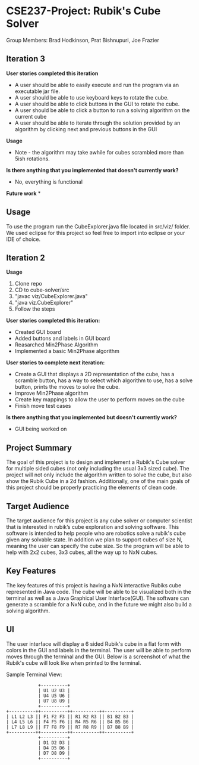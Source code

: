 # CSE237-Project: Rubik's Cube Solver

Group Members: Brad Hodkinson, Prat Bishnupuri, Joe Frazier

## Iteration 3

**User stories completed this iteration**
* A user should be able to easily execute and run the program via an executable jar file.
* A user should be able to use keyboard keys to rotate the cube.
* A user should be able to click buttons in the GUI to rotate the cube.
* A user should be able to click a button to run a solving algorithm on the current cube
* A user should be able to iterate through the solution provided by an algorithm by clicking next and previous buttons in the GUI

**Usage**
* Note - the algorithm may take awhile for cubes scrambled more than 5ish rotations.


**Is there anything that you implemented that doesn't currently work?**
* No, everything is functional

**Future work**
* 

## Usage
To use the program run the CubeExplorer.java file located in src/viz/ folder. We used eclipse for this project so feel free to import into eclipse or your IDE of choice.

## Iteration 2
**Usage**
1. Clone repo
2. CD to cube-solver/src
3. "javac viz/CubeExplorer.java"
4. "java viz.CubeExplorer"
5. Follow the steps


**User stories completed this iteration:**
* Created GUI board
* Added buttons and labels in GUI board
* Reasarched Min2Phase Algorithm
* Implemented a basic Min2Phase algorithm
 
 
**User stories to complete next iteration:**
* Create a GUI that displays a 2D representation of the cube, has a scramble button, has a way to select which algorithm to use, has a solve button, prints the moves to solve the cube.
* Improve Min2Phase algorithm
* Create key mappings to allow the user to perform moves on the cube
* Finish move test cases
 
 
**Is there anything that you implemented but doesn't currently work?**
* GUI being worked on







## Project Summary
The goal of this project is to design and implement a Rubik's Cube solver for multiple sided cubes (not only including the usual 3x3 sized cube). The project will not only include the algorithm written to solve the cube, but also show the Rubik Cube in a 2d fashion. Additionally, one of the main goals of this project should be properly practicing the elements of clean code.

## Target Audience
The target audience for this project is any cube solver or computer scientist that is interested in rubik’s cube exploration and solving software. This software is intended to help people who are robotics solve a rubik's cube given any solvable state. In addition we plan to support cubes of size N, meaning the user can specify the cube size. So the program will be able to help with 2x2 cubes, 3x3 cubes, all the way up to NxN cubes.

## Key Features
The key features of this project is having a NxN interactive Rubiks cube represented in Java code. The cube will be able to be visualized both in the terminal as well as a Java Graphical User Interface(GUI). The software can generate a scramble for a NxN cube, and in the future we might also build a solving algorithm.
## UI
The user interface will display a 6 sided Rubik's cube in a flat form with colors in the GUI and labels in the terminal. The user will be able to perform moves through the terminal and the GUI. Below is a screenshot of what the Rubik's cube will look like when printed to the terminal.

Sample Terminal View:
```
            +----------+
            | U1 U2 U3 |
            | U4 U5 U6 |
            | U7 U8 U9 |
            +----------+
+----------++----------++----------++----------+
| L1 L2 L3 || F1 F2 F3 || R1 R2 R3 || B1 B2 B3 |
| L4 L5 L6 || F4 F5 F6 || R4 R5 R6 || B4 B5 B6 |
| L7 L8 L9 || F7 F8 F9 || R7 R8 R9 || B7 B8 B9 |
+----------++----------++----------++----------+
            +----------+
            | D1 D2 D3 |
            | D4 D5 D6 |
            | D7 D8 D9 |
            +----------+
```
